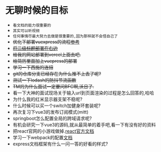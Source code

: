 # 无聊时候的目标
- `看文档的能力很重要的`
- `其实可以听视频`
- `任何事情尽最大努力去做是很重要的,因为那样就不会怪自己了`
- ~~优化下部署vuexpress的流程[参考](https://www.bilibili.com/video/BV17G4y177YJ/?spm_id_from=333.337.search-card.all.click&vd_source=fa248929cbbce67cc8afaf2d6b210f14)~~
- ~~[将二级标题部署在右边](https://www.cnblogs.com/dingshaohua/p/16618802.html)~~
- ~~给我的网站部署到vercel上面去吧.~~
- ~~给简历里面加上vuepress的部署~~
- ~~学习一下西施的连招~~
- ~~git的仓库分支已经存在为什么推不上去了呢?~~
- ~~测试一下lodash的防抖节流函数~~
- ~~TM的为什么面试一定要问BFC啊,沃日了.~~
- 看一下大神的面试现场关于输入url到页面渲染的过程是怎么回答的,哈哈
- 为什么我的红米显示器支架不稳呢?
- 什么时候可以买一个switch加健身环套装呢?
- 再次复习下vue3的发布订阅模式(mitt)
- springboot怎么配置全局的跨域请求呢?
- 有机会研究一下vue3的源码,就从最简单的着手吧,看一下有没有好的资料
- 把react官网的小游戏做掉.[react官方文档](https://react.docschina.org/)
- 学习一下webpack的配置[文档](https://www.webpackjs.com/concepts/)
- express文档框架有什么一问一答的好看的样式?